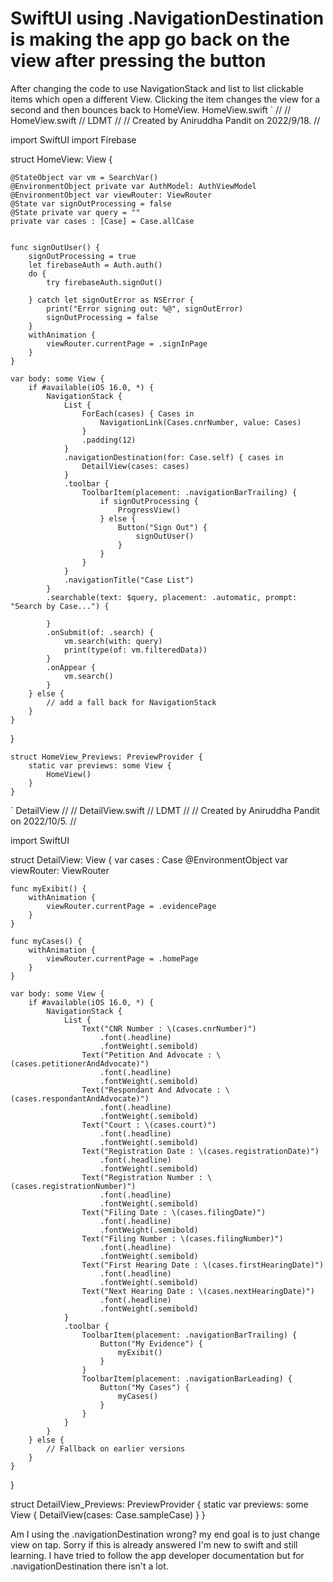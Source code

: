 
# SwiftUI using .NavigationDestination is making the app go back on the view after pressing the button

After changing the code to use NavigationStack and list to list clickable items which open a different View. Clicking the item changes the view for a second and then bounces back to HomeView.
HomeView.swift
`
//
//  HomeView.swift
//  LDMT
//
//  Created by Aniruddha Pandit on 2022/9/18.
//

import SwiftUI
import Firebase

struct HomeView: View {
    
    @StateObject var vm = SearchVar()
    @EnvironmentObject private var AuthModel: AuthViewModel
    @EnvironmentObject var viewRouter: ViewRouter
    @State var signOutProcessing = false
    @State private var query = ""
    private var cases : [Case] = Case.allCase
    
    
    func signOutUser() {
        signOutProcessing = true
        let firebaseAuth = Auth.auth()
        do {
            try firebaseAuth.signOut()
            
        } catch let signOutError as NSError {
            print("Error signing out: %@", signOutError)
            signOutProcessing = false
        }
        withAnimation {
            viewRouter.currentPage = .signInPage
        }
    }
    
    var body: some View {
        if #available(iOS 16.0, *) {
            NavigationStack {
                List {
                    ForEach(cases) { Cases in
                        NavigationLink(Cases.cnrNumber, value: Cases)
                    }
                    .padding(12)
                }
                .navigationDestination(for: Case.self) { cases in
                    DetailView(cases: cases)
                }
                .toolbar {
                    ToolbarItem(placement: .navigationBarTrailing) {
                        if signOutProcessing {
                            ProgressView()
                        } else {
                            Button("Sign Out") {
                                signOutUser()
                            }
                        }
                    }
                }
                .navigationTitle("Case List")
            }
            .searchable(text: $query, placement: .automatic, prompt: "Search by Case...") {
                
            }
            .onSubmit(of: .search) {
                vm.search(with: query)
                print(type(of: vm.filteredData))
            }
            .onAppear {
                vm.search()
            }
        } else {
            // add a fall back for NavigationStack
        }
    }
}
    
    
    struct HomeView_Previews: PreviewProvider {
        static var previews: some View {
            HomeView()
        }
    }


`
DetailView
//
//  DetailView.swift
//  LDMT
//
//  Created by Aniruddha Pandit on 2022/10/5.
//

import SwiftUI

struct DetailView: View {
    var cases : Case
    @EnvironmentObject var viewRouter: ViewRouter
    
    func myExibit() {
        withAnimation {
            viewRouter.currentPage = .evidencePage
        }
    }
    
    func myCases() {
        withAnimation {
            viewRouter.currentPage = .homePage
        }
    }
    
    var body: some View {
        if #available(iOS 16.0, *) {
            NavigationStack {
                List {
                    Text("CNR Number : \(cases.cnrNumber)")
                        .font(.headline)
                        .fontWeight(.semibold)
                    Text("Petition And Advocate : \(cases.petitionerAndAdvocate)")
                        .font(.headline)
                        .fontWeight(.semibold)
                    Text("Respondant And Advocate : \(cases.respondantAndAdvocate)")
                        .font(.headline)
                        .fontWeight(.semibold)
                    Text("Court : \(cases.court)")
                        .font(.headline)
                        .fontWeight(.semibold)
                    Text("Registration Date : \(cases.registrationDate)")
                        .font(.headline)
                        .fontWeight(.semibold)
                    Text("Registration Number : \(cases.registrationNumber)")
                        .font(.headline)
                        .fontWeight(.semibold)
                    Text("Filing Date : \(cases.filingDate)")
                        .font(.headline)
                        .fontWeight(.semibold)
                    Text("Filing Number : \(cases.filingNumber)")
                        .font(.headline)
                        .fontWeight(.semibold)
                    Text("First Hearing Date : \(cases.firstHearingDate)")
                        .font(.headline)
                        .fontWeight(.semibold)
                    Text("Next Hearing Date : \(cases.nextHearingDate)")
                        .font(.headline)
                        .fontWeight(.semibold)
                }
                .toolbar {
                    ToolbarItem(placement: .navigationBarTrailing) {
                        Button("My Evidence") {
                            myExibit()
                        }
                    }
                    ToolbarItem(placement: .navigationBarLeading) {
                        Button("My Cases") {
                            myCases()
                        }
                    }
                }
            }
        } else {
            // Fallback on earlier versions
        }
    }
}

struct DetailView_Previews: PreviewProvider {
    static var previews: some View {
        DetailView(cases: Case.sampleCase)
    }
}


Am I using the .navigationDestination wrong? my end goal is to just change view on tap. Sorry if this is already answered I'm new to swift and still learning.
I have tried to follow the app developer documentation but for .navigationDestination there isn't a lot.

        